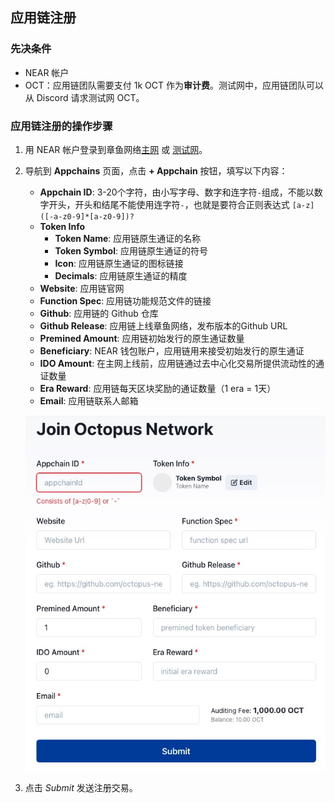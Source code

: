 ## 应用链注册

### 先决条件

* NEAR 帐户
* OCT：应用链团队需要支付 1k OCT 作为**审计费**。测试网中，应用链团队可以从 Discord 请求测试网 OCT。

### 应用链注册的操作步骤

1. 用 NEAR 帐户登录到章鱼网络[主网](https://mainnet.oct.network) 或 [测试网](https://testnet.oct.network)。
2. 导航到 **Appchains** 页面，点击 **+ Appchain** 按钮，填写以下内容：
    * **Appchain ID**: 3-20个字符，由小写字母、数字和连字符`-`组成，不能以数字开头，开头和结尾不能使用连字符`-`，也就是要符合正则表达式 `[a-z]([-a-z0-9]*[a-z0-9])?`
    * **Token Info**
        - **Token Name**: 应用链原生通证的名称
        - **Token Symbol**: 应用链原生通证的符号
        - **Icon**: 应用链原生通证的图标链接
        - **Decimals**: 应用链原生通证的精度
    * **Website**: 应用链官网
    * **Function Spec**: 应用链功能规范文件的链接
    * **Github**: 应用链的 Github 仓库
    * **Github Release**: 应用链上线章鱼网络，发布版本的Github URL
    * **Premined Amount**: 应用链初始发行的原生通证数量
    * **Beneficiary**: NEAR 钱包账户，应用链用来接受初始发行的原生通证
    * **IDO Amount**: 在主网上线前，应用链通过去中心化交易所提供流动性的通证数量
    * **Era Reward**: 应用链每天区块奖励的通证数量（1 era = 1天）
    * **Email**: 应用链联系人邮箱

   ![注册截图](../../guides/register.png)

3. 点击 *Submit* 发送注册交易。